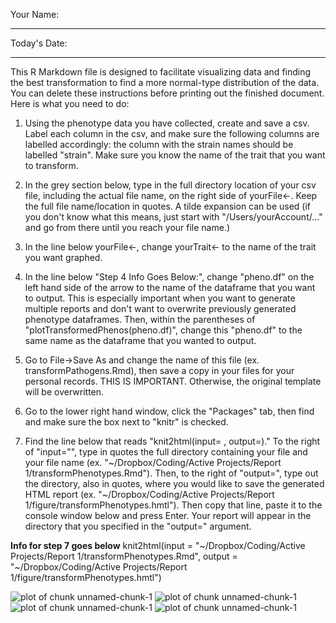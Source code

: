 Your Name:
___________________
Today's Date:
___________________

This R Markdown file is designed to facilitate visualizing data and finding the best transformation to find a more normal-type
distribution of the data. You can delete these instructions before printing out the finished document. Here is what you need to do:

1. Using the phenotype data you have collected, create and save a csv. Label each column in the csv, and make sure the following columns are labelled accordingly: the column with the strain names should be labelled "strain". Make sure you know the name of the trait that you want to transform.

2. In the grey section below, type in the full directory location of your csv file, including the actual file name, on the right side of yourFile<-. Keep the full file name/location in quotes. A tilde expansion can be used (if you don't know what this means, just start with "/Users/yourAccount/..." and go from there until you reach your file name.)

3. In the line below yourFile<-, change yourTrait<- to the name of the trait you want graphed.

4. In the line below "Step 4 Info Goes Below:", change "pheno.df" on the left hand side of the arrow to the name of the dataframe that you want to output. This is especially important when you want to generate multiple reports and don't want to overwrite previously generated phenotype dataframes. Then, within the parentheses of "plotTransformedPhenos(pheno.df)", change this "pheno.df" to the same name as the dataframe that you wanted to output.

5. Go to File->Save As and change the name of this file (ex. transformPathogens.Rmd), then save a copy in your files for your personal records. THIS IS IMPORTANT. Otherwise, the original template will be overwritten.

6. Go to the lower right hand window, click the "Packages" tab, then find and make sure the box next to "knitr" is checked.

7. Find the line below that reads "knit2html(input= , output=)." To the right of "input="", type in quotes the full directory containing your file and your file name (ex. "~/Dropbox/Coding/Active Projects/Report 1/transformPhenotypes.Rmd"). Then, to the right of "output=", type out the directory, also in quotes, where you would like to save the generated HTML report (ex. "~/Dropbox/Coding/Active Projects/Report 1/figure/transformPhenotypes.hmtl"). Then copy that line, paste it to the console window below and press Enter. Your report will appear in the directory that you specified in the "output=" argument.

 **Info for step 7 goes below**
 knit2html(input = "~/Dropbox/Coding/Active Projects/Report 1/transformPhenotypes.Rmd", output = "~/Dropbox/Coding/Active Projects/Report 1/figure/transformPhenotypes.hmtl")
     

![plot of chunk unnamed-chunk-1](figure/unnamed-chunk-11.png) ![plot of chunk unnamed-chunk-1](figure/unnamed-chunk-12.png) ![plot of chunk unnamed-chunk-1](figure/unnamed-chunk-13.png) ![plot of chunk unnamed-chunk-1](figure/unnamed-chunk-14.png) 


